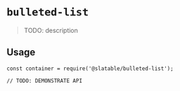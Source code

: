 # `bulleted-list`

  > TODO: description
  
  ## Usage
  
  ```
  const container = require('@slatable/bulleted-list');
  
  // TODO: DEMONSTRATE API
  ```